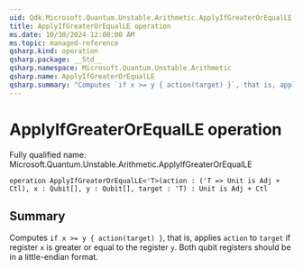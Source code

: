 ```yaml
---
uid: Qdk.Microsoft.Quantum.Unstable.Arithmetic.ApplyIfGreaterOrEqualLE
title: ApplyIfGreaterOrEqualLE operation
ms.date: 10/30/2024 12:00:00 AM
ms.topic: managed-reference
qsharp.kind: operation
qsharp.package: __Std__
qsharp.namespace: Microsoft.Quantum.Unstable.Arithmetic
qsharp.name: ApplyIfGreaterOrEqualLE
qsharp.summary: "Computes `if x >= y { action(target) }`, that is, applies `action` to `target` if register `x` is greater or equal to the register `y`. Both qubit registers should be in a little-endian format."
---
```


# ApplyIfGreaterOrEqualLE operation

Fully qualified name: Microsoft.Quantum.Unstable.Arithmetic.ApplyIfGreaterOrEqualLE

```qsharp
operation ApplyIfGreaterOrEqualLE<'T>(action : ('T => Unit is Adj + Ctl), x : Qubit[], y : Qubit[], target : 'T) : Unit is Adj + Ctl
```

## Summary
Computes `if x >= y { action(target) }`, that is, applies `action` to `target`
if register `x` is greater or equal to the register `y`.
Both qubit registers should be in a little-endian format.
